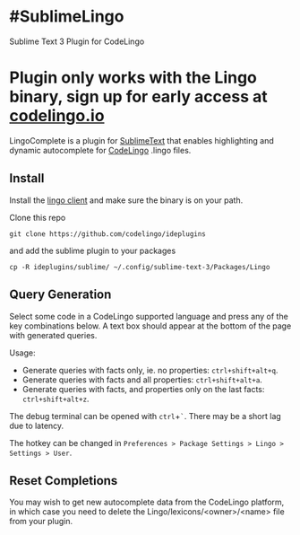 #SublimeLingo
=========

Sublime Text 3 Plugin for CodeLingo

# Plugin only works with the Lingo binary, sign up for early access at [codelingo.io](http://codelingo.io)

LingoComplete is a plugin for [SublimeText](http://www.sublimetext.com/) that enables highlighting and dynamic autocomplete for [CodeLingo](http://codelingo.io) .lingo files.

Install
-------

Install the [lingo client](https://github.com/codelingo/lingo) and make sure the binary is on your path.
<!-- TODO:  add to package control https://trello.com/c/SCTHS3xW/638-add-sublimelingo-to-package-control -->
<!--  Install Sublime Package Control (if you haven't done so already) from http://wbond.net/sublime_packages/package_control. Be sure to restart ST to complete the installation.

Bring up the command palette (default ctrl+shift+p or cmd+shift+p) and start typing Package Control: Install Package then press return or click on that option to activate it. You will be presented with a new Quick Panel with the list of available packages. Type Lingo and press return or on its entry to install Lingo. If there is no entry for Lingo, you most likely already have it installed.
 -->
Clone this repo

`git clone https://github.com/codelingo/ideplugins`

and add the sublime plugin to your packages

`cp -R ideplugins/sublime/ ~/.config/sublime-text-3/Packages/Lingo`

Query Generation
-------

Select some code in a CodeLingo supported language and press any of the key combinations below. A text box should appear at the bottom of the page with generated queries.

Usage:

- Generate queries with facts only, ie. no properties: `ctrl+shift+alt+q`.
- Generate queries with facts and all properties: `ctrl+shift+alt+a`.
- Generate queries with facts, and properties only on the last facts: `ctrl+shift+alt+z`.

The debug terminal can be opened with `ctrl`+`` ` ``. There may be a short lag due to latency.

The hotkey can be changed in `Preferences > Package Settings > Lingo > Settings > User`.


Reset Completions
-------

You may wish to get new autocomplete data from the CodeLingo platform, in which case you need to delete the Lingo/lexicons/\<owner\>/\<name\> file from your plugin.
